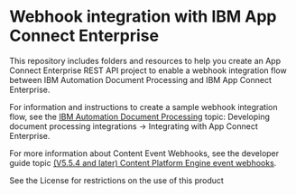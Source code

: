 # Webhook integration with IBM App Connect Enterprise


This repository includes folders and resources to help you create an App Connect Enterprise REST API project to enable a webhook integration flow between IBM Automation Document Processing and IBM App Connect Enterprise.

For information and instructions to create a sample webhook integration flow, see the [IBM Automation Document Processing](https://www.ibm.com/docs/en/cloud-paks/cp-biz-automation/22.0.2?topic=software-automation-document-processing) topic: Developing document processing integrations -> Integrating with App Connect Enterprise.

For more information about Content Event Webhooks, see the developer guide topic [(V5.5.4 and later) Content Platform Engine event webhooks](https://www.ibm.com/support/knowledgecenter/en/SSNW2F_5.5.0/com.ibm.p8.ce.dev.ce.doc/webhooks_concepts.htm).


See the License for restrictions on the use of this product

